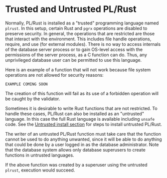 # Trusted and Untrusted PL/Rust

Normally, PL/Rust is installed as a "trusted" programming language named `plrust`.
In this setup, certain Rust and `pgrx` operations are disabled to preserve security.
In general, the operations that are restricted are those that interact with the environment.
This includes file handle operations, require, and use (for external modules).
There is no way to access internals of the database server process or to gain
OS-level access with the permissions of the server process, as a C function can do.
Thus, any unprivileged database user can be permitted to use this language.

Here is an example of a function that will not work because file system operations are not allowed for security reasons:

```
EXAMPLE COMING SOON
```

The creation of this function will fail as its use of a forbidden operation will be caught by the validator.

Sometimes it is desirable to write Rust functions that are not restricted.
To handle these cases, PL/Rust can also be installed as an "untrusted" language.
In this case the full Rust language is available including `unsafe` code.
See the
[Untrusted install section](install-plrust.md#untrusted-install)
for steps to install untrusted PL/Rust.

The writer of an untrusted PL/Rust function must take care that the function cannot be used to do anything unwanted, since it will be able to do anything that could be done by a user logged in as the database administrator. Note that the database system allows only database superusers to create functions in untrusted languages.

If the above function was created by a superuser using the untrusted `plrust`, execution would succeed.

